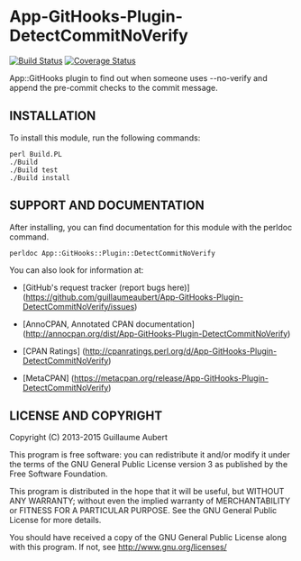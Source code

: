 App-GitHooks-Plugin-DetectCommitNoVerify
========================================

[![Build Status](https://travis-ci.org/guillaumeaubert/App-GitHooks-Plugin-DetectCommitNoVerify.svg?branch=master)](https://travis-ci.org/guillaumeaubert/App-GitHooks-Plugin-DetectCommitNoVerify)
[![Coverage Status](https://coveralls.io/repos/guillaumeaubert/App-GitHooks-Plugin-DetectCommitNoVerify/badge.svg?branch=master)](https://coveralls.io/r/guillaumeaubert/App-GitHooks-Plugin-DetectCommitNoVerify?branch=master)

App::GitHooks plugin to find out when someone uses --no-verify and append the
pre-commit checks to the commit message.


INSTALLATION
------------

To install this module, run the following commands:

	perl Build.PL
	./Build
	./Build test
	./Build install


SUPPORT AND DOCUMENTATION
-------------------------

After installing, you can find documentation for this module with the
perldoc command.

	perldoc App::GitHooks::Plugin::DetectCommitNoVerify


You can also look for information at:

 * [GitHub's request tracker (report bugs here)]
   (https://github.com/guillaumeaubert/App-GitHooks-Plugin-DetectCommitNoVerify/issues)

 * [AnnoCPAN, Annotated CPAN documentation]
   (http://annocpan.org/dist/App-GitHooks-Plugin-DetectCommitNoVerify)

 * [CPAN Ratings]
   (http://cpanratings.perl.org/d/App-GitHooks-Plugin-DetectCommitNoVerify)

 * [MetaCPAN]
   (https://metacpan.org/release/App-GitHooks-Plugin-DetectCommitNoVerify)


LICENSE AND COPYRIGHT
---------------------

Copyright (C) 2013-2015 Guillaume Aubert

This program is free software: you can redistribute it and/or modify it under
the terms of the GNU General Public License version 3 as published by the Free
Software Foundation.

This program is distributed in the hope that it will be useful, but WITHOUT ANY
WARRANTY; without even the implied warranty of MERCHANTABILITY or FITNESS FOR A
PARTICULAR PURPOSE. See the GNU General Public License for more details.

You should have received a copy of the GNU General Public License along with
this program. If not, see http://www.gnu.org/licenses/

